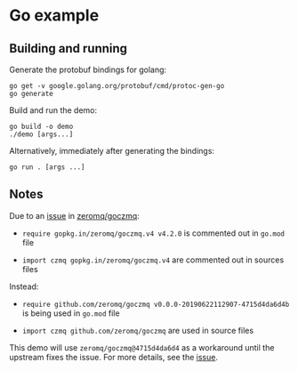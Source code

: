 # Go example

## Building and running

Generate the protobuf bindings for golang:

```shell
go get -v google.golang.org/protobuf/cmd/protoc-gen-go
go generate
```

Build and run the demo:

```shell
go build -o demo
./demo [args...]
```

Alternatively, immediately after generating the bindings:

```shell
go run . [args ...]
```

## Notes

Due to an [issue] in [zeromq/goczmq]:

- `require gopkg.in/zeromq/goczmq.v4 v4.2.0` is commented out in
  `go.mod` file

- `import czmq gopkg.in/zeromq/goczmq.v4` are commented out in sources
  files

Instead:

- `require github.com/zeromq/goczmq v0.0.0-20190622112907-4715d4da6d4b`
  is being used in `go.mod` file

- `import czmq github.com/zeromq/goczmq` are used in source files

This demo will use `zeromq/goczmq@4715d4da6d4` as a workaround until the
upstream fixes the issue. For more details, see the [issue].

[issue]: https://github.com/zeromq/goczmq/issues/279
[zeromq/goczmq]: https://github.com/zeromq/goczmq
